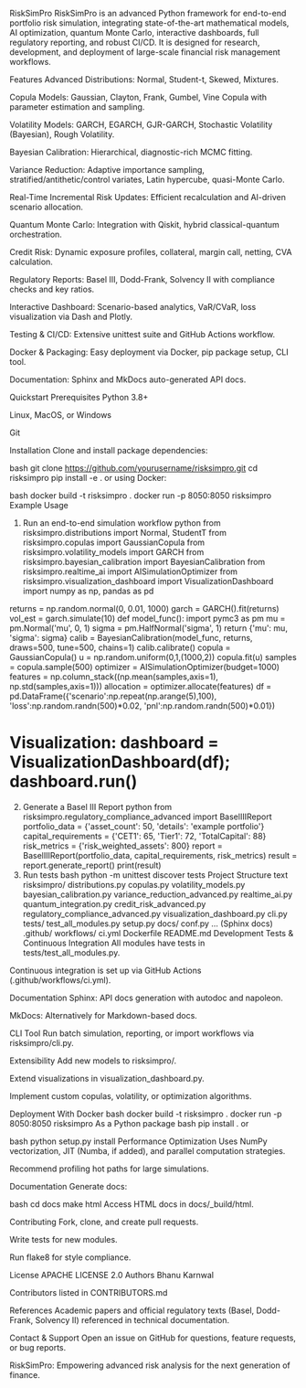 RiskSimPro
RiskSimPro is an advanced Python framework for end-to-end portfolio risk simulation, integrating state-of-the-art mathematical models, AI optimization, quantum Monte Carlo, interactive dashboards, full regulatory reporting, and robust CI/CD.
It is designed for research, development, and deployment of large-scale financial risk management workflows.

Features
Advanced Distributions: Normal, Student-t, Skewed, Mixtures.

Copula Models: Gaussian, Clayton, Frank, Gumbel, Vine Copula with parameter estimation and sampling.

Volatility Models: GARCH, EGARCH, GJR-GARCH, Stochastic Volatility (Bayesian), Rough Volatility.

Bayesian Calibration: Hierarchical, diagnostic-rich MCMC fitting.

Variance Reduction: Adaptive importance sampling, stratified/antithetic/control variates, Latin hypercube, quasi-Monte Carlo.

Real-Time Incremental Risk Updates: Efficient recalculation and AI-driven scenario allocation.

Quantum Monte Carlo: Integration with Qiskit, hybrid classical-quantum orchestration.

Credit Risk: Dynamic exposure profiles, collateral, margin call, netting, CVA calculation.

Regulatory Reports: Basel III, Dodd-Frank, Solvency II with compliance checks and key ratios.

Interactive Dashboard: Scenario-based analytics, VaR/CVaR, loss visualization via Dash and Plotly.

Testing & CI/CD: Extensive unittest suite and GitHub Actions workflow.

Docker & Packaging: Easy deployment via Docker, pip package setup, CLI tool.

Documentation: Sphinx and MkDocs auto-generated API docs.

Quickstart
Prerequisites
Python 3.8+

Linux, MacOS, or Windows

Git

Installation
Clone and install package dependencies:

bash
git clone https://github.com/yourusername/risksimpro.git
cd risksimpro
pip install -e .
or using Docker:

bash
docker build -t risksimpro .
docker run -p 8050:8050 risksimpro
Example Usage
1. Run an end-to-end simulation workflow
python
from risksimpro.distributions import Normal, StudentT
from risksimpro.copulas import GaussianCopula
from risksimpro.volatility_models import GARCH
from risksimpro.bayesian_calibration import BayesianCalibration
from risksimpro.realtime_ai import AISimulationOptimizer
from risksimpro.visualization_dashboard import VisualizationDashboard
import numpy as np, pandas as pd

returns = np.random.normal(0, 0.01, 1000)
garch = GARCH().fit(returns)
vol_est = garch.simulate(10)
def model_func():
    import pymc3 as pm
    mu = pm.Normal('mu', 0, 1)
    sigma = pm.HalfNormal('sigma', 1)
    return {'mu': mu, 'sigma': sigma}
calib = BayesianCalibration(model_func, returns, draws=500, tune=500, chains=1)
calib.calibrate()
copula = GaussianCopula()
u = np.random.uniform(0,1,(1000,2))
copula.fit(u)
samples = copula.sample(500)
optimizer = AISimulationOptimizer(budget=1000)
features = np.column_stack((np.mean(samples,axis=1), np.std(samples,axis=1)))
allocation = optimizer.allocate(features)
df = pd.DataFrame({'scenario':np.repeat(np.arange(5),100),
                   'loss':np.random.randn(500)*0.02,
                   'pnl':np.random.randn(500)*0.01})
# Visualization: dashboard = VisualizationDashboard(df); dashboard.run()
2. Generate a Basel III Report
python
from risksimpro.regulatory_compliance_advanced import BaselIIIReport
portfolio_data = {'asset_count': 50, 'details': 'example portfolio'}
capital_requirements = {'CET1': 65, 'Tier1': 72, 'TotalCapital': 88}
risk_metrics = {'risk_weighted_assets': 800}
report = BaselIIIReport(portfolio_data, capital_requirements, risk_metrics)
result = report.generate_report()
print(result)
3. Run tests
bash
python -m unittest discover tests
Project Structure
text
risksimpro/
    distributions.py
    copulas.py
    volatility_models.py
    bayesian_calibration.py
    variance_reduction_advanced.py
    realtime_ai.py
    quantum_integration.py
    credit_risk_advanced.py
    regulatory_compliance_advanced.py
    visualization_dashboard.py
    cli.py
tests/
    test_all_modules.py
setup.py
docs/
    conf.py
    ... (Sphinx docs)
.github/
    workflows/
        ci.yml
Dockerfile
README.md
Development
Tests & Continuous Integration
All modules have tests in tests/test_all_modules.py.

Continuous integration is set up via GitHub Actions (.github/workflows/ci.yml).

Documentation
Sphinx: API docs generation with autodoc and napoleon.

MkDocs: Alternatively for Markdown-based docs.

CLI Tool
Run batch simulation, reporting, or import workflows via risksimpro/cli.py.

Extensibility
Add new models to risksimpro/.

Extend visualizations in visualization_dashboard.py.

Implement custom copulas, volatility, or optimization algorithms.

Deployment
With Docker
bash
docker build -t risksimpro .
docker run -p 8050:8050 risksimpro
As a Python package
bash
pip install .
or

bash
python setup.py install
Performance Optimization
Uses NumPy vectorization, JIT (Numba, if added), and parallel computation strategies.

Recommend profiling hot paths for large simulations.

Documentation
Generate docs:

bash
cd docs
make html
Access HTML docs in docs/_build/html.

Contributing
Fork, clone, and create pull requests.

Write tests for new modules.

Run flake8 for style compliance.

License
APACHE LICENSE 2.0
Authors
Bhanu Karnwal

Contributors listed in CONTRIBUTORS.md

References
Academic papers and official regulatory texts (Basel, Dodd-Frank, Solvency II) referenced in technical documentation.

Contact & Support
Open an issue on GitHub for questions, feature requests, or bug reports.

RiskSimPro: Empowering advanced risk analysis for the next generation of finance.
